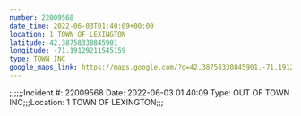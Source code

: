 ```yaml
---
number: 22009568
date_time: 2022-06-03T01:40:09+00:00
location: 1 TOWN OF LEXINGTON
latitude: 42.38758330845901
longitude: -71.19129211545159
type: TOWN INC
google_maps_link: https://maps.google.com/?q=42.38758330845901,-71.19129211545159
---
```


;;;;;;Incident #: 22009568  Date: 2022-06-03 01:40:09  Type: OUT OF TOWN INC;;;Location: 1 TOWN OF LEXINGTON;;;
